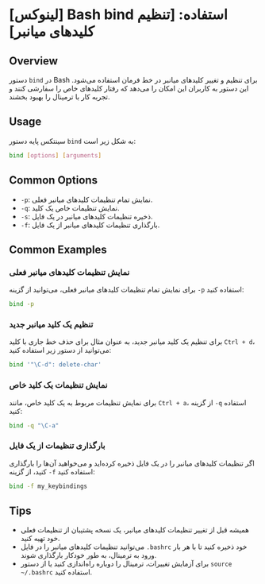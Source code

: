 # [لینوکس] Bash bind استفاده: [تنظیم کلیدهای میانبر]

## Overview
دستور `bind` در Bash برای تنظیم و تغییر کلیدهای میانبر در خط فرمان استفاده می‌شود. این دستور به کاربران این امکان را می‌دهد که رفتار کلیدهای خاص را سفارشی کنند و تجربه کار با ترمینال را بهبود بخشند.

## Usage
سینتکس پایه دستور `bind` به شکل زیر است:

```bash
bind [options] [arguments]
```

## Common Options
- `-p`: نمایش تمام تنظیمات کلیدهای میانبر فعلی.
- `-q`: نمایش تنظیمات خاص یک کلید.
- `-s`: ذخیره تنظیمات کلیدهای میانبر در یک فایل.
- `-f`: بارگذاری تنظیمات کلیدهای میانبر از یک فایل.

## Common Examples
### نمایش تنظیمات کلیدهای میانبر فعلی
برای نمایش تمام تنظیمات کلیدهای میانبر فعلی، می‌توانید از گزینه `-p` استفاده کنید:

```bash
bind -p
```

### تنظیم یک کلید میانبر جدید
برای تنظیم یک کلید میانبر جدید، به عنوان مثال برای حذف خط جاری با کلید `Ctrl + d`، می‌توانید از دستور زیر استفاده کنید:

```bash
bind '"\C-d": delete-char'
```

### نمایش تنظیمات یک کلید خاص
برای نمایش تنظیمات مربوط به یک کلید خاص، مانند `Ctrl + a`، از گزینه `-q` استفاده کنید:

```bash
bind -q "\C-a"
```

### بارگذاری تنظیمات از یک فایل
اگر تنظیمات کلیدهای میانبر را در یک فایل ذخیره کرده‌اید و می‌خواهید آن‌ها را بارگذاری کنید، از گزینه `-f` استفاده کنید:

```bash
bind -f my_keybindings
```

## Tips
- همیشه قبل از تغییر تنظیمات کلیدهای میانبر، یک نسخه پشتیبان از تنظیمات فعلی خود تهیه کنید.
- می‌توانید تنظیمات کلیدهای میانبر را در فایل `.bashrc` خود ذخیره کنید تا با هر بار ورود به ترمینال، به طور خودکار بارگذاری شوند.
- برای آزمایش تغییرات، ترمینال را دوباره راه‌اندازی کنید یا از دستور `source ~/.bashrc` استفاده کنید.